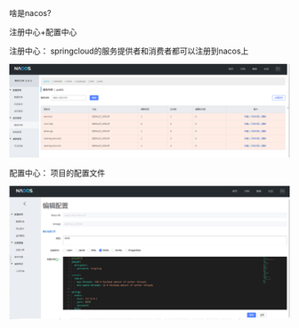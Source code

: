 啥是nacos?

注册中心+配置中心

注册中心： springcloud的服务提供者和消费者都可以注册到nacos上

![注册中心](./image/nacos-register.png)


配置中心： 项目的配置文件

![配置中心](./image/nacos-config.png)





